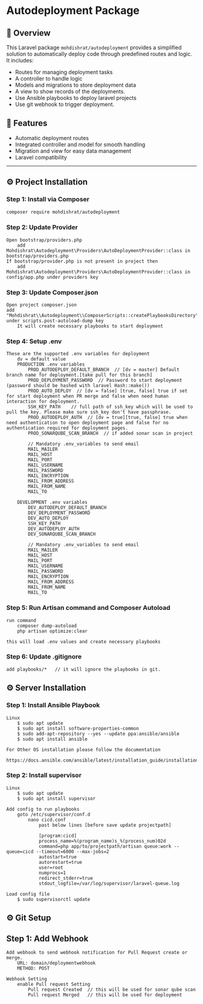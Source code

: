# Autodeployment Package

## 📜 Overview
This Laravel package `mohdishrat/autodeployment` provides a simplified solution to automatically deploy code through predefined routes and logic. It includes:
- Routes for managing deployment tasks
- A controller to handle logic
- Models and migrations to store deployment data
- A view to show records of the deployments.
- Use Ansible playbooks to deploy laravel projects
- Use git webhook to trigger deployment.

## 🚀 Features
- Automatic deployment routes
- Integrated controller and model for smooth handling
- Migration and view for easy data management
- Laravel compatibility

---

## ⚙️ Project Installation

### Step 1: Install via Composer
```bash
composer require mohdishrat/autodeployment
```

### Step 2: Update Provider
    Open bootstrap/providers.php
        add  Mohdishrat\Autodeployment\Providers\AutoDeploymentProvider::class in bootstrap/providers.php
    If bootstrap/provider.php is not present in project then
        add Mohdishrat\Autodeployment\Providers\AutoDeploymentProvider::class in config/app.php under providers key

### Step 3: Update Composer.json
    Open project composer.json
    add "Mohdishrat\\Autodeployment\\ComposerScripts::createPlaybooksDirectory" under scripts.post-autoload-dump key
        It will create necessary playbooks to start deployment

### Step 4: Setup .env
    These are the supported .env variables for deployment
        dv = default value
        PRODUCTION .env variables
            PROD_AUTODEPLOY_DEFAULT_BRANCH  // [dv = master] Default branch name for deployment.[take pull for this branch]
            PROD_DEPLOYMENT_PASSWORD  // Password to start deployment (password should be hashed with laravel Hash::make())
            PROD_AUTO_DEPLOY  // [dv = false] [true, false] true if set for start deployment when PR merge and false when need human interaction for deployment.
            SSH_KEY_PATH    // full path of ssh_key which will be used to pull the key. Please make sure ssh_key don't have passphrase.
            PROD_AUTODEPLOY_AUTH  // [dv = true][true, false] true when need authentication to open deployment page and false for no authentication required for deployment pages.
            PROD_SONARQUBE_SCAN_BRANCH  // if added sonar scan in project

            // Mandatory .env_variables to send email
            MAIL_MAILER
            MAIL_HOST
            MAIL_PORT
            MAIL_USERNAME
            MAIL_PASSWORD
            MAIL_ENCRYPTION
            MAIL_FROM_ADDRESS
            MAIL_FROM_NAME
            MAIL_TO

        DEVELOPMENT .env variables
            DEV_AUTODEPLOY_DEFAULT_BRANCH
            DEV_DEPLOYMENT_PASSWORD
            DEV_AUTO_DEPLOY
            SSH_KEY_PATH
            DEV_AUTODEPLOY_AUTH
            DEV_SONARQUBE_SCAN_BRANCH

            // Mandatory .env_variables to send email
            MAIL_MAILER
            MAIL_HOST
            MAIL_PORT
            MAIL_USERNAME
            MAIL_PASSWORD
            MAIL_ENCRYPTION
            MAIL_FROM_ADDRESS
            MAIL_FROM_NAME
            MAIL_TO

### Step 5: Run Artisan command and Composer Autoload
    run command
        composer dump-autoload
        php artisan optimize:clear

    this will load .env values and create necessary playbooks

### Step 6: Update .gitignore
    add playbooks/*   // it will ignore the playbooks in git.

## ⚙️ Server Installation

### Step 1: Install Ansible Playbook
    Linux
        $ sudo apt update
        $ sudo apt install software-properties-common
        $ sudo add-apt-repository --yes --update ppa:ansible/ansible
        $ sudo apt install ansible

    For Other OS installation please follow the documentation
        https://docs.ansible.com/ansible/latest/installation_guide/installation_distros.html

### Step 2: Install supervisor
    Linux
        $ sudo apt update
        $ sudo apt install supervisor
    
    Add config to run playbooks
        goto /etc/supervisor/conf.d
            nano cicd.conf
                past below lines [before save update projectpath]

                [program:cicd]
                process_name=%(program_name)s_%(process_num)02d
                command=php app/to/projectpath/artisan queue:work --queue=cicd --timeout=6000 --max-jobs=2
                autostart=true
                autorestart=true
                user=root
                numprocs=1
                redirect_stderr=true
                stdout_logfile=/var/log/supervisor/laravel-queue.log

    Load config file
        $ sudo supervisorctl update

## ⚙️ Git Setup

## Step 1: Add Webhook
    Add webhook to send webhook notification for Pull Request create or merge.
        URL: domain/deploymentwebhook
        METHOD: POST
    
    Webhook Setting
        enable Pull request Setting
            Pull request Created  // this will be used for sonar qube scan
            Pull request Merged   // this will be used for deployment